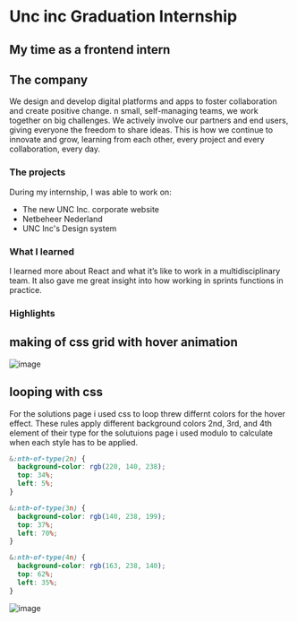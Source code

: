 # Unc inc Graduation Internship
## My time as a frontend intern
## The company
We design and develop digital platforms and apps to foster collaboration and create positive change.
n small, self-managing teams, we work together on big challenges. We actively involve our partners and end users, giving everyone the freedom to share ideas. This is how we continue to innovate and grow, learning from each other, every project and every collaboration, every day.

### The projects
During my internship, I was able to work on:
- The new UNC Inc. corporate website
- Netbeheer Nederland
- UNC Inc's Design system

### What I learned
I learned more about React and what it’s like to work in a multidisciplinary team. It also gave me great insight into how working in sprints functions in practice.


### Highlights

## making of css grid with hover animation
![image](https://github.com/user-attachments/assets/3bfe9360-f452-4378-8f6e-e5ca8a85d76d)


## looping with css
For the  solutions page i used css to loop threw differnt colors for the hover effect.
These rules apply different background colors  2nd, 3rd, and 4th element of their type for the solutuions page i used modulo to calculate when each style has to be applied.

```css
&:nth-of-type(2n) {
  background-color: rgb(220, 140, 238);
  top: 34%;
  left: 5%;
}

&:nth-of-type(3n) {
  background-color: rgb(140, 238, 199);
  top: 37%;
  left: 70%;
}

&:nth-of-type(4n) {
  background-color: rgb(163, 238, 140);
  top: 62%;
  left: 35%;
}
```
![image](https://github.com/user-attachments/assets/7632470a-f95e-448a-8442-193280281aa2)

